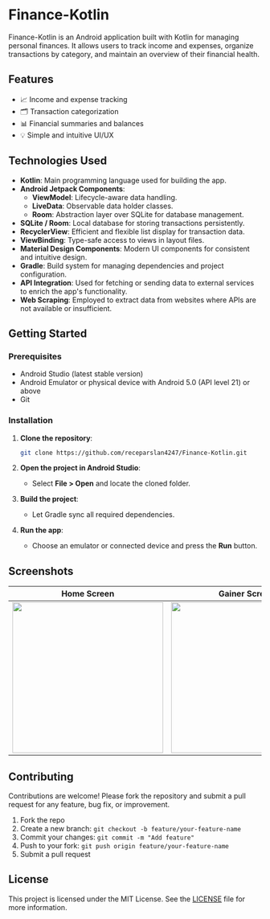 
# Finance-Kotlin

Finance-Kotlin is an Android application built with Kotlin for managing personal finances. It allows users to track income and expenses, organize transactions by category, and maintain an overview of their financial health.

## Features

- 📈 Income and expense tracking
- 🗂️ Transaction categorization
- 📊 Financial summaries and balances
- 💡 Simple and intuitive UI/UX

## Technologies Used

- **Kotlin**: Main programming language used for building the app.
- **Android Jetpack Components**:
  - **ViewModel**: Lifecycle-aware data handling.
  - **LiveData**: Observable data holder classes.
  - **Room**: Abstraction layer over SQLite for database management.
- **SQLite / Room**: Local database for storing transactions persistently.
- **RecyclerView**: Efficient and flexible list display for transaction data.
- **ViewBinding**: Type-safe access to views in layout files.
- **Material Design Components**: Modern UI components for consistent and intuitive design.
- **Gradle**: Build system for managing dependencies and project configuration.
- **API Integration**: Used for fetching or sending data to external services to enrich the app's functionality.
- **Web Scraping**: Employed to extract data from websites where APIs are not available or insufficient.

## Getting Started

### Prerequisites

- Android Studio (latest stable version)
- Android Emulator or physical device with Android 5.0 (API level 21) or above
- Git

### Installation

1. **Clone the repository**:
   ```bash
   git clone https://github.com/receparslan4247/Finance-Kotlin.git
   ```

2. **Open the project in Android Studio**:
   - Select **File > Open** and locate the cloned folder.

3. **Build the project**:
   - Let Gradle sync all required dependencies.

4. **Run the app**:
   - Choose an emulator or connected device and press the **Run** button.

## Screenshots

| Home Screen | Gainer Screen | Loser Screen | Favourite Screen | Search Screen | Detail Screen | Detail Screen | Detail Screen |
|-------------|---------------|--------------|------------------|---------------|---------------|---------------|---------------|
| <img src="https://github.com/receparslan4247/Finance-Kotlin/blob/bf033d6a09b8294c5be6a7a586f31c8ce685080a/Screenshoots/Home_Screen.jpg" width="300"/> | <img src="https://github.com/receparslan4247/Finance-Kotlin/blob/bf033d6a09b8294c5be6a7a586f31c8ce685080a/Screenshoots/Gainer_Screen.jpg" width="300"/> | <img src="https://github.com/receparslan4247/Finance-Kotlin/blob/bf033d6a09b8294c5be6a7a586f31c8ce685080a/Screenshoots/Loser_Screen.jpg" width="300"/> |<img src="https://github.com/receparslan4247/Finance-Kotlin/blob/bf033d6a09b8294c5be6a7a586f31c8ce685080a/Screenshoots/Favourites_Screen.jpg" width="222"/> | <img src="https://github.com/receparslan4247/Finance-Kotlin/blob/bf033d6a09b8294c5be6a7a586f31c8ce685080a/Screenshoots/Search_Screen.jpg" width="300"/> | <img src="https://github.com/receparslan4247/Finance-Kotlin/blob/bf033d6a09b8294c5be6a7a586f31c8ce685080a/Screenshoots/Detail_Screen.jpg" width="300"/> | <img src="https://github.com/receparslan4247/Finance-Kotlin/blob/bf033d6a09b8294c5be6a7a586f31c8ce685080a/Screenshoots/Detail_Screen_2.jpg" width="300"/> | <img src="https://github.com/receparslan4247/Finance-Kotlin/blob/bf033d6a09b8294c5be6a7a586f31c8ce685080a/Screenshoots/Detail_Screen_3.jpg" width="300"/> |

## Contributing

Contributions are welcome! Please fork the repository and submit a pull request for any feature, bug fix, or improvement.

1. Fork the repo
2. Create a new branch: `git checkout -b feature/your-feature-name`
3. Commit your changes: `git commit -m "Add feature"`
4. Push to your fork: `git push origin feature/your-feature-name`
5. Submit a pull request

## License

This project is licensed under the MIT License. See the [LICENSE](LICENSE) file for more information.
